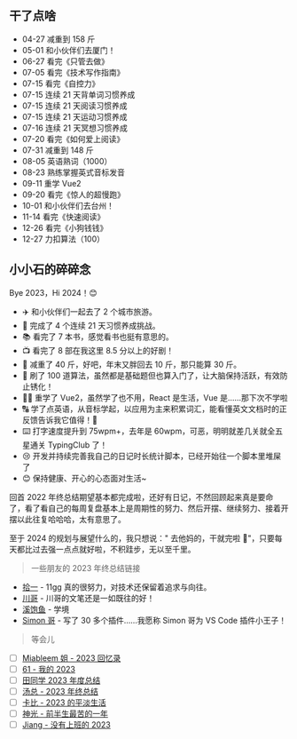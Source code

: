 ## 干了点啥

- 04-27 减重到 158 斤
- 05-01 和小伙伴们去厦门！
- 06-27 看完《只管去做》
- 07-05 看完《技术写作指南》
- 07-15 看完《自控力》
- 07-15 连续 21 天背单词习惯养成
- 07-15 连续 21 天阅读习惯养成
- 07-15 连续 21 天运动习惯养成
- 07-16 连续 21 天冥想习惯养成
- 07-20 看完《如何爱上阅读》
- 07-31 减重到 148 斤
- 08-05 英语熟词（1000）
- 08-23 熟练掌握英式音标发音
- 09-11 重学 Vue2
- 09-20 看完《惊人的超慢跑》
- 10-01 和小伙伴们去台州！
- 11-14 看完《快速阅读》
- 12-26 看完《小狗钱钱》
- 12-27 力扣算法（100）

## 小小石的碎碎念

Bye 2023，Hi 2024！😊

- ✈️ 和小伙伴们一起去了 2 个城市旅游。
- 💪 完成了 4 个连续 21 天习惯养成挑战。
- 📚 看完了 7 本书，感觉看书也挺有意思的。
- 📺 看完了 8 部在我这里 8.5 分以上的好剧！
- 🤡 减重了 40 斤，好吧，年末又胖回去 10 斤，那只能算 30 斤。
- 🧮 刷了 100 道算法，虽然都是基础题但也算入门了，让大脑保持活跃，有效防止锈化！
- 👨‍🎓 重学了 Vue2，虽然学了也不用，React 是生活，Vue 是……那下次不学啦
- 🔠 学了点英语，从音标学起，以应用为主来积累词汇，能看懂英文文档时的正反馈告诉我它值得！🥰
- ⌨️ 打字速度提升到 75wpm+，去年是 60wpm，可恶，明明就差几关就全五星通关 TypingClub 了！
- 😢 开发并持续完善我自己的日记时长统计脚本，已经开始往一个脚本里堆屎了
- 😊 保持健康、开心的心态面对生活~

回首 2022 年终总结期望基本都完成啦，还好有日记，不然回顾起来真是要命了，看了看自己的每周复盘基本上是周期性的努力、然后开摆、继续努力、接着开摆以此往复哈哈哈，太有意思了。

至于 2024 的规划与展望什么的，我只想说：" 去他妈的，干就完啦 🎉"，只要每天都比过去强一点点就好啦，不积跬步，无以至千里。

> 一些朋友的 2023 年终总结链接

- [拾一](https://innei.in/notes/160) - 11gg 真的很努力，对技术还保留着追求与向往。
- [川哥](https://www.wolai.com/VGXPsYDDBUp5q3QH1u4Hp) - 川哥的文笔还是一如既往的好！
- [溪饱鱼](https://juejin.cn/post/7318027706997162023#heading-8) - 学境
- [Simon 哥](https://juejin.cn/post/7319763315314901003) - 写了 30 多个插件……我愿称 Simon 哥为 VS Code 插件小王子！

> 等会儿

- [ ] [Miableem 姐 - 2023 回忆录](https://miableem.com/blog/2023year-in-review)
- [ ] [61 - 我的 2023](https://61.life/2024/0106)
- [ ] [田同学 2023 年度总结](https://juejin.cn/post/7321049411852288050)
- [ ] [汤总 - 2023 年终总结](https://blog.nauxscript.com/article/2023-%E5%B9%B4%E7%BB%88%E6%80%BB%E7%BB%93)
- [ ] [卡比 - 2023 的平淡生活](https://zhuanlan.zhihu.com/p/675473888)
- [ ] [神光 - 前半生最苦的一年](https://juejin.cn/post/7321922279558004772)
- [ ] [Jiang - 没有上班的 2023](https://notes.dabing.one/post?note-id=71c80dc9-a0b2-4473-b29e-ec3c5c0b65c1&active-note-id=71c80dc9-a0b2-4473-b29e-ec3c5c0b65c1)
